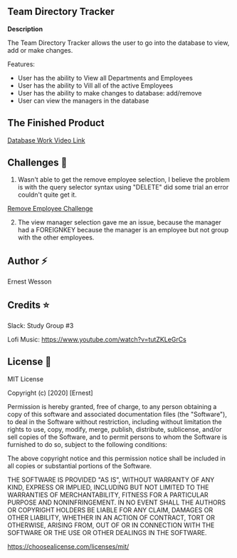## Team Directory Tracker


**Description**

The Team Directory Tracker allows the user to go into the database to view, add or make changes. 

Features:

- User has the ability to View all Departments and Employees
- User has the ability to Vill all of the active Employees
- User has the ability to make changes to database: add/remove
- User can view the managers in the database


## The Finished Product 


[Database Work Video Link](https://youtu.be/jAVGsukErWk)



## Challenges :loudspeaker:


1. Wasn't able to get the remove employee selection, I believe the problem is with the query selector syntax using "DELETE" did some trial an error couldn't quite get it.

[Remove Employee Challenge](https://youtu.be/jAVGsukErWk)

2. The view manager selection gave me an issue, because the manager had a FOREIGNKEY because the manager is an employee but not group with the other employees.


## Author :zap:

Ernest Wesson 


## Credits :star:

Slack: Study Group #3

Lofi Music: https://www.youtube.com/watch?v=tutZKLeGrCs


## License :page_with_curl:


MIT License

Copyright (c) [2020] [Ernest]

Permission is hereby granted, free of charge, to any person obtaining a copy of this software and associated documentation files (the "Software"), to deal in the Software without restriction, including without limitation the rights to use, copy, modify, merge, publish, distribute, sublicense, and/or sell copies of the Software, and to permit persons to whom the Software is furnished to do so, subject to the following conditions:

The above copyright notice and this permission notice shall be included in all copies or substantial portions of the Software.

THE SOFTWARE IS PROVIDED "AS IS", WITHOUT WARRANTY OF ANY KIND, EXPRESS OR IMPLIED, INCLUDING BUT NOT LIMITED TO THE WARRANTIES OF MERCHANTABILITY, FITNESS FOR A PARTICULAR PURPOSE AND NONINFRINGEMENT. IN NO EVENT SHALL THE AUTHORS OR COPYRIGHT HOLDERS BE LIABLE FOR ANY CLAIM, DAMAGES OR OTHER LIABILITY, WHETHER IN AN ACTION OF CONTRACT, TORT OR OTHERWISE, ARISING FROM, OUT OF OR IN CONNECTION WITH THE SOFTWARE OR THE USE OR OTHER DEALINGS IN THE SOFTWARE.

https://choosealicense.com/licenses/mit/